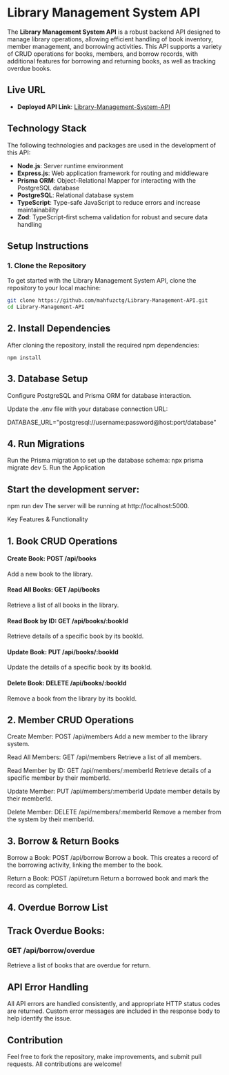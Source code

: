 # Library Management System API

The **Library Management System API** is a robust backend API designed to manage library operations, allowing efficient handling of book inventory, member management, and borrowing activities. This API supports a variety of CRUD operations for books, members, and borrow records, with additional features for borrowing and returning books, as well as tracking overdue books.

## Live URL

- **Deployed API Link**: [Library-Management-System-API](https://libary-management-api.vercel.app/)

## Technology Stack

The following technologies and packages are used in the development of this API:

- **Node.js**: Server runtime environment
- **Express.js**: Web application framework for routing and middleware
- **Prisma ORM**: Object-Relational Mapper for interacting with the PostgreSQL database
- **PostgreSQL**: Relational database system
- **TypeScript**: Type-safe JavaScript to reduce errors and increase maintainability
- **Zod**: TypeScript-first schema validation for robust and secure data handling

## Setup Instructions

### 1. Clone the Repository

To get started with the Library Management System API, clone the repository to your local machine:

```bash
git clone https://github.com/mahfuzctg/Library-Management-API.git
cd Library-Management-API
```

## 2. Install Dependencies

After cloning the repository, install the required npm dependencies:

```
npm install
```

## 3. Database Setup

Configure PostgreSQL and Prisma ORM for database interaction.

Update the .env file with your database connection URL:

DATABASE_URL="postgresql://username:password@host:port/database"

## 4. Run Migrations

Run the Prisma migration to set up the database schema:
npx prisma migrate dev 5. Run the Application

## Start the development server:

npm run dev
The server will be running at http://localhost:5000.

Key Features & Functionality

## 1. Book CRUD Operations

#### Create Book: POST /api/books

Add a new book to the library.

#### Read All Books: GET /api/books

Retrieve a list of all books in the library.

#### Read Book by ID: GET /api/books/:bookId

Retrieve details of a specific book by its bookId.

#### Update Book: PUT /api/books/:bookId

Update the details of a specific book by its bookId.

#### Delete Book: DELETE /api/books/:bookId

Remove a book from the library by its bookId.

## 2. Member CRUD Operations

Create Member: POST /api/members
Add a new member to the library system.

Read All Members: GET /api/members
Retrieve a list of all members.

Read Member by ID: GET /api/members/:memberId
Retrieve details of a specific member by their memberId.

Update Member: PUT /api/members/:memberId
Update member details by their memberId.

Delete Member: DELETE /api/members/:memberId
Remove a member from the system by their memberId.

## 3. Borrow & Return Books

Borrow a Book: POST /api/borrow
Borrow a book. This creates a record of the borrowing activity, linking the member to the book.

Return a Book: POST /api/return
Return a borrowed book and mark the record as completed.

## 4. Overdue Borrow List

## Track Overdue Books:

### GET /api/borrow/overdue

Retrieve a list of books that are overdue for return.

## API Error Handling

All API errors are handled consistently, and appropriate HTTP status codes are returned.
Custom error messages are included in the response body to help identify the issue.

## Contribution

Feel free to fork the repository, make improvements, and submit pull requests.
All contributions are welcome!
